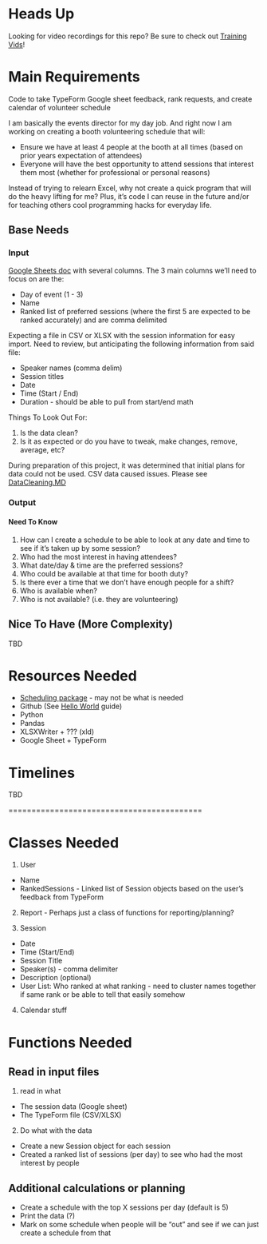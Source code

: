 # Heads Up
Looking for video recordings for this repo? Be sure to check out [Training Vids](Training_Videos.MD)!

# Main Requirements
Code to take TypeForm Google sheet feedback, rank requests, and create calendar of volunteer schedule

I am basically the events director for my day job. And right now I am working on creating a booth volunteering schedule that will:

- Ensure we have at least 4 people at the booth at all times (based on prior years expectation of attendees)
- Everyone will have the best opportunity to attend sessions that interest them most (whether for professional or personal reasons)

Instead of trying to relearn Excel, why not create a quick program that will do the heavy lifting for me? Plus, it’s code I can reuse in the future and/or for teaching others cool programming hacks for everyday life.


## Base Needs

### Input

[Google Sheets doc](https://docs.google.com/spreadsheets/d/1L2a44kmtYrP8ATYbLbU1PH_9i70uj2OEbQTPuhlwSWY/edit?usp=sharing) with several columns. The 3 main columns we’ll need to focus on are the:

- Day of event (1 - 3)
- Name
- Ranked list of preferred sessions (where the first 5 are expected to be ranked accurately) and are comma delimited

Expecting a file in CSV or XLSX with the session information for easy import. Need to review, but anticipating the following information from said file:

- Speaker names (comma delim)
- Session titles
- Date
- Time (Start / End)
- Duration - should be able to pull from start/end math

Things To Look Out For:
1. Is the data clean?
2. Is it as expected or do you have to tweak, make changes, remove, average, etc?

During preparation of this project, it was determined that initial plans for data could not be used. CSV data caused issues. Please see [DataCleaning.MD](DataCleaning.MD)

### Output

#### Need To Know
1. How can I create a schedule to be able to look at any date and time to see if it’s taken up by some session?
2. Who had the most interest in having attendees?
3. What date/day & time are the preferred sessions?
4. Who could be available at that time for booth duty?
5. Is there ever a time that we don’t have enough people for a shift?
6. Who is available when?
7. Who is not available? (i.e. they are volunteering)

## Nice To Have (More Complexity)

TBD

# Resources Needed

- [Scheduling package](https://www.freecodecamp.org/news/introducing-timeboard-a-python-business-calendar-package-a2335898c697/) - may not be what is needed
- Github (See [Hello World](https://guides.github.com/activities/hello-world/) guide)
- Python
- Pandas
- XLSXWriter + ??? (xld)
- Google Sheet + TypeForm

# Timelines

TBD

==========================================

# Classes Needed

1. User
- Name
- RankedSessions - Linked list of Session objects based on the user’s feedback from TypeForm

2. Report - Perhaps just a class of functions for reporting/planning?

3. Session
- Date
- Time (Start/End)
- Session Title
- Speaker(s) - comma delimiter
- Description (optional)
- User List:  Who ranked at what ranking - need to cluster names together if same rank or be able to tell that easily somehow

4. Calendar stuff

# Functions Needed

## Read in input files

1. read in what
- The session data (Google sheet)
- The TypeForm file (CSV/XLSX)
 
2. Do what with the data
- Create a new Session object for each session
- Created a ranked list of sessions (per day) to see who had the most interest by people

## Additional calculations or planning

- Create a schedule with the top X sessions per day (default is 5)
- Print the data (?)
- Mark on some schedule when people will be “out” and see if we can just create a schedule from that
